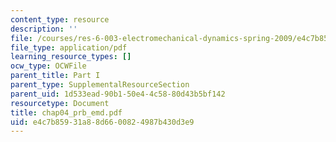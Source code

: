 ```yaml
---
content_type: resource
description: ''
file: /courses/res-6-003-electromechanical-dynamics-spring-2009/e4c7b85931a88d6600824987b430d3e9_chap04_prb_emd.pdf
file_type: application/pdf
learning_resource_types: []
ocw_type: OCWFile
parent_title: Part I
parent_type: SupplementalResourceSection
parent_uid: 1d533ead-90b1-50e4-4c58-80d43b5bf142
resourcetype: Document
title: chap04_prb_emd.pdf
uid: e4c7b859-31a8-8d66-0082-4987b430d3e9
---
```

